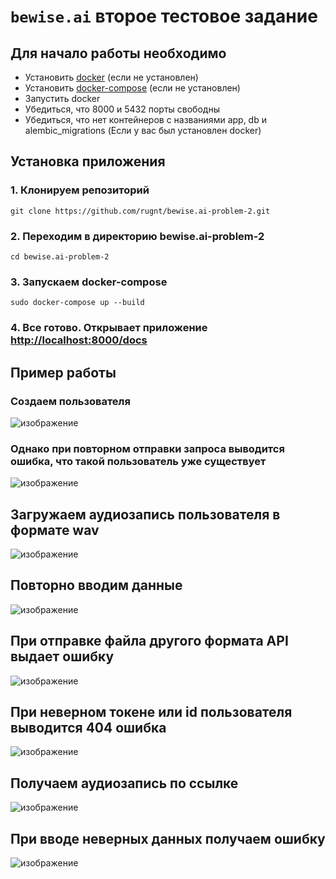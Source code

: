 # `bewise.ai` второе тестовое задание

## Для начало работы необходимо

- Установить <a href="https://docs.docker.com/engine/install/" target="_blank">docker</a> (если не установлен)
- Установить <a href="https://docs.docker.com/compose/install/" target="_blank">docker-compose</a> (если не установлен)
- Запустить docker
- Убедиться, что 8000 и 5432 порты свободны
- Убедиться, что нет контейнеров с названиями app, db и alembic_migrations (Если у вас был установлен docker)

## Установка приложения

### 1. Клонируем репозиторий

    git clone https://github.com/rugnt/bewise.ai-problem-2.git

### 2. Переходим в директорию bewise.ai-problem-2

    cd bewise.ai-problem-2

### 3. Запускаем docker-compose

    sudo docker-compose up --build

### 4. Все готово. Открывает приложение <a href="http://localhost:8000/docs" target="_blank"> http://localhost:8000/docs </a>


## Пример работы


### Создаем пользователя

![изображение](https://github.com/rugnt/bewise.ai-problem-2/assets/93862774/981afef4-faf5-48c2-a1a1-2ae5ee6608d7)

### Однако при повторном отправки запроса выводится ошибка, что такой пользователь уже существует

![изображение](https://github.com/rugnt/bewise.ai-problem-2/assets/93862774/bb36e987-226e-4b60-8ebe-1bf185f5cfaf)

## Загружаем аудиозапись пользователя в формате wav

![изображение](https://github.com/rugnt/bewise.ai-problem-2/assets/93862774/851dc823-c699-4bfe-8301-6a31bc434a6c)

## Повторно вводим данные

![изображение](https://github.com/rugnt/bewise.ai-problem-2/assets/93862774/32273d2e-39d7-4442-8aef-3316fee0464b)

## При отправке файла другого формата API выдает ошибку

![изображение](https://github.com/rugnt/bewise.ai-problem-2/assets/93862774/34646015-81a8-4798-8d6d-277e8497c05a)

## При неверном токене или id пользователя выводится 404 ошибка

![изображение](https://github.com/rugnt/bewise.ai-problem-2/assets/93862774/57b6ee4a-4ba8-4859-9952-687e58f1e8d2)

## Получаем аудиозапись по ссылке

![изображение](https://github.com/rugnt/bewise.ai-problem-2/assets/93862774/43d99884-13e7-42fa-80a4-a25886f1024e)

## При вводе неверных данных получаем ошибку

![изображение](https://github.com/rugnt/bewise.ai-problem-2/assets/93862774/8b2a2914-5d45-4fa7-9d53-d6eeeaa7262e)
